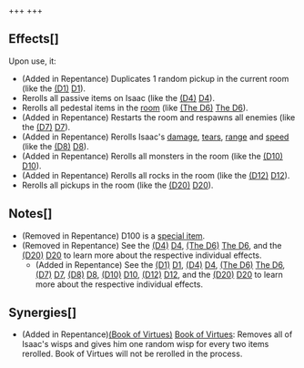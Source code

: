 +++
+++

Effects[]
---------


Upon use, it:



* (Added in Repentance) Duplicates 1 random pickup in the current room (like the [(D1)](/wiki/D1 "D1") [D1](/wiki/D1 "D1")).
* Rerolls all passive items on Isaac (like the [(D4)](/wiki/D4 "D4") [D4](/wiki/D4 "D4")).
* Rerolls all pedestal items in the [room](/wiki/Rooms "Rooms") (like [(The D6)](/wiki/The_D6 "The D6") [The D6](/wiki/The_D6 "The D6")).
* (Added in Repentance) Restarts the room and respawns all enemies (like the [(D7)](/wiki/D7 "D7") [D7](/wiki/D7 "D7")).
* (Added in Repentance) Rerolls Isaac's [damage](/wiki/Damage "Damage"), [tears](/wiki/Tears "Tears"), [range](/wiki/Range "Range") and [speed](/wiki/Speed "Speed") (like the [(D8)](/wiki/D8 "D8") [D8](/wiki/D8 "D8")).
* (Added in Repentance) Rerolls all monsters in the room (like the [(D10)](/wiki/D10 "D10") [D10](/wiki/D10 "D10")).
* (Added in Repentance) Rerolls all rocks in the room (like the [(D12)](/wiki/D12 "D12") [D12](/wiki/D12 "D12")).
* Rerolls all pickups in the room (like the [(D20)](/wiki/D20 "D20") [D20](/wiki/D20 "D20")).


Notes[]
-------


* (Removed in Repentance) D100 is a [special item](/wiki/Special_item "Special item").
* (Removed in Repentance) See the [(D4)](/wiki/D4 "D4") [D4](/wiki/D4 "D4"), [(The D6)](/wiki/The_D6 "The D6") [The D6](/wiki/The_D6 "The D6"), and the [(D20)](/wiki/D20 "D20") [D20](/wiki/D20 "D20") to learn more about the respective individual effects.
	+ (Added in Repentance) See the [(D1)](/wiki/D1 "D1") [D1](/wiki/D1 "D1"), [(D4)](/wiki/D4 "D4") [D4](/wiki/D4 "D4"), [(The D6)](/wiki/The_D6 "The D6") [The D6](/wiki/The_D6 "The D6"), [(D7)](/wiki/D7 "D7") [D7](/wiki/D7 "D7"), [(D8)](/wiki/D8 "D8") [D8](/wiki/D8 "D8"), [(D10)](/wiki/D10 "D10") [D10](/wiki/D10 "D10"), [(D12)](/wiki/D12 "D12") [D12](/wiki/D12 "D12"), and the [(D20)](/wiki/D20 "D20") [D20](/wiki/D20 "D20") to learn more about the respective individual effects.


Synergies[]
-----------


* (Added in Repentance)[(Book of Virtues)](/wiki/Book_of_Virtues "Book of Virtues") [Book of Virtues](/wiki/Book_of_Virtues "Book of Virtues"): Removes all of Isaac's wisps and gives him one random wisp for every two items rerolled. Book of Virtues will not be rerolled in the process.


